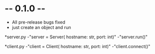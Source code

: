 # -- 0.1.0 --
* All pre-release bugs fixed
* just create an object and run

*server.py
-"server = Server( hostname: str, port: int)"
-"server.run()"

*client.py
-"client = Client( hostname: str, port: int)"
-"client.connect()"
